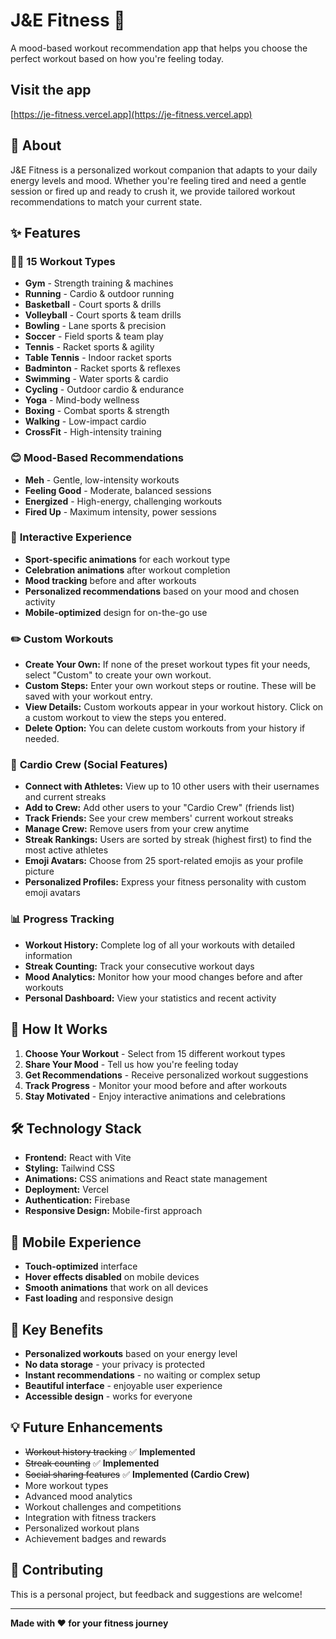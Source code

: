 # J&E Fitness 👟

A mood-based workout recommendation app that helps you choose the perfect workout based on how you're feeling today.

## Visit the app

[https://je-fitness.vercel.app](https://je-fitness.vercel.app)

## 🎯 About

J&E Fitness is a personalized workout companion that adapts to your daily energy levels and mood. Whether you're feeling tired and need a gentle session or fired up and ready to crush it, we provide tailored workout recommendations to match your current state.

## ✨ Features

### 🏃‍♀️ **15 Workout Types**
- **Gym** - Strength training & machines
- **Running** - Cardio & outdoor running
- **Basketball** - Court sports & drills
- **Volleyball** - Court sports & team drills
- **Bowling** - Lane sports & precision
- **Soccer** - Field sports & team play
- **Tennis** - Racket sports & agility
- **Table Tennis** - Indoor racket sports
- **Badminton** - Racket sports & reflexes
- **Swimming** - Water sports & cardio
- **Cycling** - Outdoor cardio & endurance
- **Yoga** - Mind-body wellness
- **Boxing** - Combat sports & strength
- **Walking** - Low-impact cardio
- **CrossFit** - High-intensity training

### 😊 **Mood-Based Recommendations**
- **Meh** - Gentle, low-intensity workouts
- **Feeling Good** - Moderate, balanced sessions
- **Energized** - High-energy, challenging workouts
- **Fired Up** - Maximum intensity, power sessions

### 🎨 **Interactive Experience**
- **Sport-specific animations** for each workout type
- **Celebration animations** after workout completion
- **Mood tracking** before and after workouts
- **Personalized recommendations** based on your mood and chosen activity
- **Mobile-optimized** design for on-the-go use

### ✏️ **Custom Workouts**
- **Create Your Own:** If none of the preset workout types fit your needs, select "Custom" to create your own workout.
- **Custom Steps:** Enter your own workout steps or routine. These will be saved with your workout entry.
- **View Details:** Custom workouts appear in your workout history. Click on a custom workout to view the steps you entered.
- **Delete Option:** You can delete custom workouts from your history if needed.

### 👥 **Cardio Crew (Social Features)**
- **Connect with Athletes:** View up to 10 other users with their usernames and current streaks
- **Add to Crew:** Add other users to your "Cardio Crew" (friends list)
- **Track Friends:** See your crew members' current workout streaks
- **Manage Crew:** Remove users from your crew anytime
- **Streak Rankings:** Users are sorted by streak (highest first) to find the most active athletes
- **Emoji Avatars:** Choose from 25 sport-related emojis as your profile picture
- **Personalized Profiles:** Express your fitness personality with custom emoji avatars

### 📊 **Progress Tracking**
- **Workout History:** Complete log of all your workouts with detailed information
- **Streak Counting:** Track your consecutive workout days
- **Mood Analytics:** Monitor how your mood changes before and after workouts
- **Personal Dashboard:** View your statistics and recent activity

## 🚀 How It Works

1. **Choose Your Workout** - Select from 15 different workout types
2. **Share Your Mood** - Tell us how you're feeling today
3. **Get Recommendations** - Receive personalized workout suggestions
4. **Track Progress** - Monitor your mood before and after workouts
5. **Stay Motivated** - Enjoy interactive animations and celebrations

## 🛠️ Technology Stack

- **Frontend:** React with Vite
- **Styling:** Tailwind CSS
- **Animations:** CSS animations and React state management
- **Deployment:** Vercel
- **Authentication:** Firebase
- **Responsive Design:** Mobile-first approach

## 📱 Mobile Experience

- **Touch-optimized** interface
- **Hover effects disabled** on mobile devices
- **Smooth animations** that work on all devices
- **Fast loading** and responsive design

## 🎯 Key Benefits

- **Personalized workouts** based on your energy level
- **No data storage** - your privacy is protected
- **Instant recommendations** - no waiting or complex setup
- **Beautiful interface** - enjoyable user experience
- **Accessible design** - works for everyone


## 💡 Future Enhancements

- ~~Workout history tracking~~ ✅ **Implemented**
- ~~Streak counting~~ ✅ **Implemented**
- ~~Social sharing features~~ ✅ **Implemented (Cardio Crew)**
- More workout types
- Advanced mood analytics
- Workout challenges and competitions
- Integration with fitness trackers
- Personalized workout plans
- Achievement badges and rewards

## 🤝 Contributing

This is a personal project, but feedback and suggestions are welcome!


---

**Made with ❤️ for your fitness journey**
